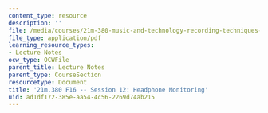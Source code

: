 ```yaml
---
content_type: resource
description: ''
file: /media/courses/21m-380-music-and-technology-recording-techniques-and-audio-production-fall-2016/ad1df172385eaa544c562269d74ab215_MIT21M_380F16_ses12_note.pdf
file_type: application/pdf
learning_resource_types:
- Lecture Notes
ocw_type: OCWFile
parent_title: Lecture Notes
parent_type: CourseSection
resourcetype: Document
title: '21m.380 F16 -- Session 12: Headphone Monitoring'
uid: ad1df172-385e-aa54-4c56-2269d74ab215
---
```

